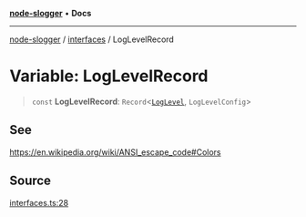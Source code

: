 [**node-slogger**](../../README.md) • **Docs**

***

[node-slogger](../../modules.md) / [interfaces](../README.md) / LogLevelRecord

# Variable: LogLevelRecord

> `const` **LogLevelRecord**: `Record`\<[`LogLevel`](../enumerations/LogLevel.md), `LogLevelConfig`\>

## See

https://en.wikipedia.org/wiki/ANSI_escape_code#Colors

## Source

[interfaces.ts:28](https://github.com/yunnysunny/slogger/blob/13477b035f2eb98b303f1e9ef9f46f15789fc865/src/interfaces.ts#L28)
